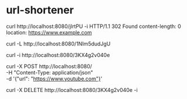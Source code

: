# url-shortener
curl http://localhost:8080/jlrtPU -i
HTTP/1.1 302 Found
content-length: 0
location: https://www.example.com

curl -L http://localhost:8080/1NIm5dudJgU

curl -i http://localhost:8080/3KX4g2v040e

curl -X POST http://localhost:8080/ \
-H "Content-Type: application/json" \
-d '{"url": "https://www.youtube.com"}'

curl -X DELETE http://localhost:8080/3KX4g2v040e -i